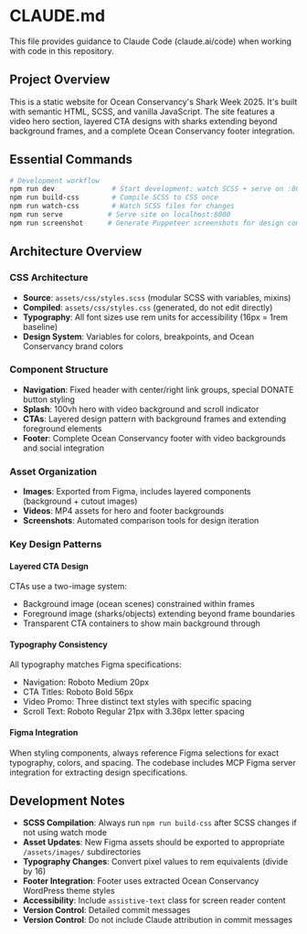 # CLAUDE.md

This file provides guidance to Claude Code (claude.ai/code) when working with code in this repository.

## Project Overview

This is a static website for Ocean Conservancy's Shark Week 2025. It's built with semantic HTML, SCSS, and vanilla JavaScript. The site features a video hero section, layered CTA designs with sharks extending beyond background frames, and a complete Ocean Conservancy footer integration.

## Essential Commands

```bash
# Development workflow
npm run dev              # Start development: watch SCSS + serve on :8000
npm run build-css        # Compile SCSS to CSS once
npm run watch-css        # Watch SCSS files for changes
npm run serve           # Serve site on localhost:8000
npm run screenshot      # Generate Puppeteer screenshots for design comparison
```

## Architecture Overview

### CSS Architecture
- **Source**: `assets/css/styles.scss` (modular SCSS with variables, mixins)
- **Compiled**: `assets/css/styles.css` (generated, do not edit directly)
- **Typography**: All font sizes use rem units for accessibility (16px = 1rem baseline)
- **Design System**: Variables for colors, breakpoints, and Ocean Conservancy brand colors

### Component Structure
- **Navigation**: Fixed header with center/right link groups, special DONATE button styling
- **Splash**: 100vh hero with video background and scroll indicator
- **CTAs**: Layered design pattern with background frames and extending foreground elements
- **Footer**: Complete Ocean Conservancy footer with video backgrounds and social integration

### Asset Organization
- **Images**: Exported from Figma, includes layered components (background + cutout images)
- **Videos**: MP4 assets for hero and footer backgrounds
- **Screenshots**: Automated comparison tools for design iteration

### Key Design Patterns

#### Layered CTA Design
CTAs use a two-image system:
- Background image (ocean scenes) constrained within frames
- Foreground image (sharks/objects) extending beyond frame boundaries
- Transparent CTA containers to show main background through

#### Typography Consistency
All typography matches Figma specifications:
- Navigation: Roboto Medium 20px
- CTA Titles: Roboto Bold 56px  
- Video Promo: Three distinct text styles with specific spacing
- Scroll Text: Roboto Regular 21px with 3.36px letter spacing

#### Figma Integration
When styling components, always reference Figma selections for exact typography, colors, and spacing. The codebase includes MCP Figma server integration for extracting design specifications.

## Development Notes

- **SCSS Compilation**: Always run `npm run build-css` after SCSS changes if not using watch mode
- **Asset Updates**: New Figma assets should be exported to appropriate `/assets/images/` subdirectories
- **Typography Changes**: Convert pixel values to rem equivalents (divide by 16)
- **Footer Integration**: Footer uses extracted Ocean Conservancy WordPress theme styles
- **Accessibility**: Include `assistive-text` class for screen reader content
- **Version Control**: Detailed commit messages
- **Version Control**: Do not include Claude attribution in commit messages